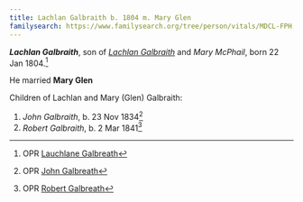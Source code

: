 ```yaml
---
title: Lachlan Galbraith b. 1804 m. Mary Glen
familysearch: https://www.familysearch.org/tree/person/vitals/MDCL-FPH
---
```

***Lachlan Galbraith***, son of *[Lachlan Galbraith](galbraith-lachlan-1780-mcphail.md)* and *Mary McPhail*, born 22 Jan 1804.[^birth]

He married **Mary Glen**

Children of Lachlan and Mary (Glen) Galbraith:

1. *John Galbraith*, b. 23 Nov 1834[^john-birth]
2. *Robert Galbraith*, b. 2 Mar 1841[^robert-birth]

[^birth]: OPR [Lauchlane Galbreath](/sources/opr-kilcalmonell-kilberry-births.md#1804-01-22-lauchlane-galbreath)

[^john-birth]: OPR [John Galbreath](/sources/opr-kilcalmonell-kilberry-births.md#1834-11-23-john-galbreath)

[^robert-birth]: OPR [Robert Galbreath](/sources/opr-kilcalmonell-kilberry-births.md#1841-03-02-robert-galbreath)

